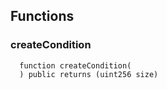


## Functions
### createCondition
```solidity
  function createCondition(
  ) public returns (uint256 size)
```




